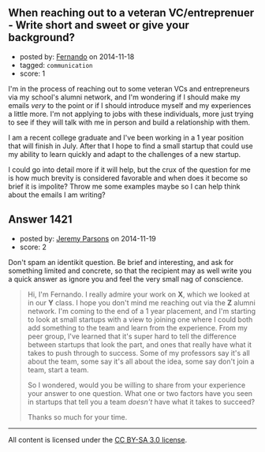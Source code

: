 ## When reaching out to a veteran VC/entreprenuer - Write short and sweet or give your background?

- posted by: [Fernando](https://stackexchange.com/users/5092626/fernando) on 2014-11-18
- tagged: `communication`
- score: 1

<p>I'm in the process of reaching out to some veteran VCs and entrepreneurs via my school's alumni network, and I'm wondering if I should make my emails <em>very</em> to the point or if I should introduce myself and my experiences a little more. I'm not applying to jobs with these individuals, more just trying to see if they will talk with me in person and build a relationship with them.</p>

<p>I am a recent college graduate and I've been working in a 1 year position that will finish in July. After that I hope to find a small startup that could use my ability to learn quickly and adapt to the challenges of a new startup.</p>

<p>I could go into detail more if it will help, but the crux of the question for me is how much brevity is considered favorable and when does it become so brief it is impolite? Throw me some examples maybe so I can help think about the emails I am writing?</p>



## Answer 1421

- posted by: [Jeremy Parsons](https://stackexchange.com/users/497810/jeremy-parsons) on 2014-11-19
- score: 2

<p>Don't spam an identikit question. Be brief and interesting, and ask for something limited and concrete, so that the recipient may as well write you a quick answer as ignore you and feel the very small nag of conscience.</p>

<blockquote>
  <p>Hi, I'm Fernando. I really admire your work on <strong>X</strong>, which we looked at in
  our <strong>Y</strong> class.  I hope you don't mind me 
  reaching out via the <strong>Z</strong> alumni network. I'm
  coming to the end of a 1 year placement, and I'm starting to look at small startups
  with a view to joining one where I could both add something to the team and learn from 
  the experience. From my peer group, I've learned that it's super hard to tell the 
  difference between startups that look the part, and ones that really have what it
  takes to push through to success. Some of my professors say it's all about the team, some 
  say it's all about the idea, some say don't join a team, start a team.</p>
  
  <p>So I wondered, would you be willing to share from your experience your answer to one 
  question. What one or two factors have you seen in startups that tell you a team 
  <em>doesn't</em> have what it takes to succeed?</p>
  
  <p>Thanks so much for your time.</p>
</blockquote>




---

All content is licensed under the [CC BY-SA 3.0 license](https://creativecommons.org/licenses/by-sa/3.0/).
